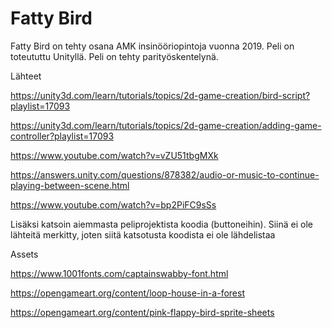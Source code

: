# Fatty Bird

Fatty Bird on tehty osana AMK insinööriopintoja vuonna 2019. Peli on toteututtu Unityllä. Peli on tehty parityöskentelynä.


Lähteet

https://unity3d.com/learn/tutorials/topics/2d-game-creation/bird-script?playlist=17093

https://unity3d.com/learn/tutorials/topics/2d-game-creation/adding-game-controller?playlist=17093

https://www.youtube.com/watch?v=vZU51tbgMXk

https://answers.unity.com/questions/878382/audio-or-music-to-continue-playing-between-scene.html

https://www.youtube.com/watch?v=bp2PiFC9sSs

Lisäksi katsoin aiemmasta peliprojektista koodia (buttoneihin). Siinä ei ole lähteitä merkitty, joten siitä katsotusta koodista ei ole lähdelistaa

Assets

https://www.1001fonts.com/captainswabby-font.html

https://opengameart.org/content/loop-house-in-a-forest

https://opengameart.org/content/pink-flappy-bird-sprite-sheets
